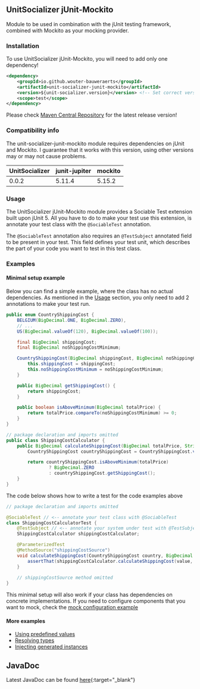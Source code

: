 ## UnitSocializer jUnit-Mockito
Module to be used in combination with the jUnit testing framework,
combined with Mockito as your mocking provider.

### Installation
To use UnitSocializer jUnit-Mockito, you will need to add only one dependency!
```xml
<dependency>
    <groupId>io.github.wouter-bauweraerts</groupId>
    <artifactId>unit-socializer-junit-mockito</artifactId>
    <version>${unit-socializer.version}</version> <!-- Set correct version here on in the properties --> 
    <scope>test</scope>
</dependency>
```
Please check [Maven Central Repository](https://central.sonatype.com/artifact/io.github.wouter-bauweraerts/unit-socializer-junit-mockito) for the latest release version!

### Compatibility info
The unit-socializer-junit-mockito module requires dependencies on jUnit and Mockito.
I guarantee that it works with this version, using other versions may or may not cause problems.

| UnitSocializer | junit-jupiter | mockito |
|----------------|---------------|---------|
| 0.0.2          | 5.11.4        | 5.15.2  |

### Usage
The UnitSocializer jUnit-Mockito module provides a Sociable Test extension built upon jUnit 5.
All you have to do to make your test use this extension, is annotate your test class with the `@SociableTest` annotation.

The `@SociableTest` annotation also requires an `@TestSubject` annotated field to be present in your test.
This field defines your test unit, which describes the part of your code you want to test in this test class.

### Examples

#### Minimal setup example
Below you can find a simple example, where the class has no actual dependencies. 
As mentioned in the [Usage](#usage) section, you only need to add 2 annotations to make your test run.

```java
public enum CountryShippingCost {
    BELGIUM(BigDecimal.ONE, BigDecimal.ZERO),
    // ...
    US(BigDecimal.valueOf(120), BigDecimal.valueOf(100));

    final BigDecimal shippingCost;
    final BigDecimal noShippingCostMinimum;

    CountryShippingCost(BigDecimal shippingCost, BigDecimal noShippingCostMinimum) {
        this.shippingCost = shippingCost;
        this.noShippingCostMinimum = noShippingCostMinimum;
    }

    public BigDecimal getShippingCost() {
        return shippingCost;
    }

    public boolean isAboveMinimum(BigDecimal totalPrice) {
        return totalPrice.compareTo(noShippingCostMinimum) >= 0;
    }
}
```
```java
// package declaration and imports omitted
public class ShippingCostCalculator {
    public BigDecimal calculateShippingCost(BigDecimal totalPrice, String shipToCountryCode) {
        CountryShippingCost countryShippingCost = CountryShippingCost.valueOf(shipToCountryCode);

        return countryShippingCost.isAboveMinimum(totalPrice)
                ? BigDecimal.ZERO
                : countryShippingCost.getShippingCost();
    }
}
```

The code below shows how to write a test for the code examples above
```java
// package declaration and imports omitted

@SociableTest // <-- annotate your test class with @SociableTest
class ShippingCostCalculatorTest {
    @TestSubject // <-- annotate your system under test with @TestSubject
    ShippingCostCalculator shippingCostCalculator;

    @ParameterizedTest
    @MethodSource("shippingCostSource")
    void calculateShippingCost(CountryShippingCost country, BigDecimal value, BigDecimal expected) {
        assertThat(shippingCostCalculator.calculateShippingCost(value, country.name())).isEqualTo(expected);
    }
    
    // shippingCostSource method omitted
}
```
This minimal setup will also work if your class has dependencies on concrete implementations.
If you need to configure components that you want to mock, check the [mock configuration example](../core/mock-configuration)

#### More examples
- [Using predefined values](../core/predefined)
- [Resolving types](../core/resolve)
- [Injecting generated instances](../core/inject)

## JavaDoc
Latest JavaDoc can be found [here](https://www.javadoc.io/doc/io.github.wouter-bauweraerts/unit-socializer-junit-mockito/latest/index.html){:target="_blank"}